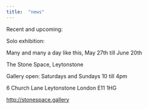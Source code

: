 ```yaml
---
title:  "news"
---
```

Recent and upcoming:

Solo exhibition: 

Many and many a day like this, May 27th till June 20th

The Stone Space, Leytonstone

Gallery open: Saturdays and Sundays 10 till 4pm

6 Church Lane
Leytonstone
London E11 1HG

http://stonespace.gallery
